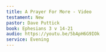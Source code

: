```yaml
---
title: A Prayer For More - Video
testament: New
pastor: Dave Puttick
book: Ephesians 3 v 14-21
audio: https://youtu.be/5bApH6G9IOk
service: Evening
---
```

